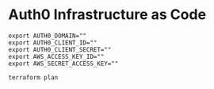 # Auth0 Infrastructure as Code

```
export AUTH0_DOMAIN=""
export AUTH0_CLIENT_ID=""
export AUTH0_CLIENT_SECRET=""
export AWS_ACCESS_KEY_ID=""
export AWS_SECRET_ACCESS_KEY=""
```

```
terraform plan
```
